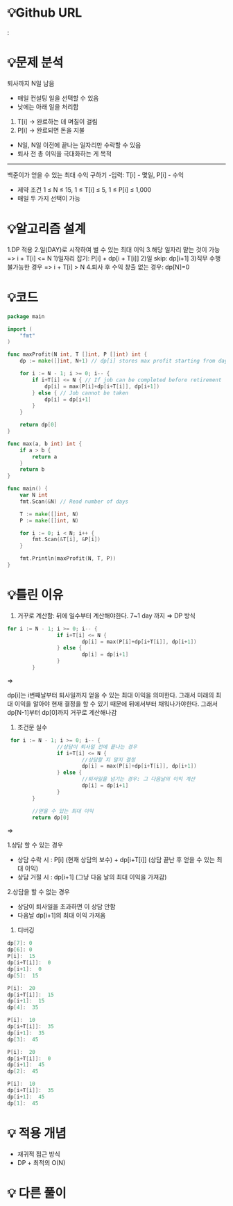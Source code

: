 # 💡Github URL

: 

# 💡**문제 분석**

퇴사까지 N일 남음

- 매일 컨설팅 일을 선택할 수 있음
- 낮에는 아래 일을 처리함
1. T[i] → 완료하는 데 며칠이 걸림
2. P[i] → 완료되면 돈을 지불
- N일, N일 이전에 끝나는 일자리만 수락할 수 있음
- 퇴사 전 총 이익을 극대화하는 게 목적

---

백준이가 얻을 수 있는 최대 수익 구하기
-입력: T[i] - 몇일, P[i] - 수익

- 제약 조건
1 ≤ N ≤ 15, 1 ≤ T[i] ≤ 5, 1 ≤ P[i] ≤ 1,000
- 매일 두 가지 선택이 가능

# 💡**알고리즘 설계**

1.DP 적용
2.일(DAY)로 시작하여 벌 수 있는 최대 이익
3.해당 일자리 맡는 것이 가능 => i + T[i] <= N
1)일자리 잡기: P[i] + dp[i + T[i]]
2)일 skip: dp[i+1]
3)직무 수행 불가능한 경우 => i + T[i] > N
4.퇴사 후 수익 창출 없는 경우: dp[N]=0

# 💡코드

```go
package main

import (
	"fmt"
)

func maxProfit(N int, T []int, P []int) int {
	dp := make([]int, N+1) // dp[i] stores max profit starting from day i

	for i := N - 1; i >= 0; i-- {
		if i+T[i] <= N { // If job can be completed before retirement
			dp[i] = max(P[i]+dp[i+T[i]], dp[i+1])
		} else { // Job cannot be taken
			dp[i] = dp[i+1]
		}
	}

	return dp[0]
}

func max(a, b int) int {
	if a > b {
		return a
	}
	return b
}

func main() {
	var N int
	fmt.Scan(&N) // Read number of days

	T := make([]int, N)
	P := make([]int, N)

	for i := 0; i < N; i++ {
		fmt.Scan(&T[i], &P[i])
	}

	fmt.Println(maxProfit(N, T, P))
}

```

# 💡틀린 이유

1. 거꾸로 계산함: 뒤에 일수부터 계산해야한다. 7~1 day 까지 ⇒ DP 방식

```go
for i := N - 1; i >= 0; i-- {
                if i+T[i] <= N {
                        dp[i] = max(P[i]+dp[i+T[i]], dp[i+1])
                } else {
                        dp[i] = dp[i+1]
                }
        }
```

⇒ 

dp[i]는 i번째날부터 퇴사일까지 얻을 수 있는 최대 이익을 의미한다. 그래서 미래의 최대 이익을 알아야 현재 결정을 할 수 있기 때문에 뒤에서부터 채워나가야한다. 그래서 dp[N-1]부터 dp[0]까지 거꾸로 계산해나감

1. 조건문 실수

```go
 for i := N - 1; i >= 0; i-- {
                //상담이 퇴사일 전에 끝나는 경우
                if i+T[i] <= N {
                        //상담할 지 말지 결정
                        dp[i] = max(P[i]+dp[i+T[i]], dp[i+1])
                } else {
                        //퇴사일을 넘기는 경우: 그 다음날의 이익 계산
                        dp[i] = dp[i+1]
                }
        }

        //얻을 수 있는 최대 이익
        return dp[0]

```

⇒ 

1.상담 할 수 있는 경우

- 상담 수락 시 :
P[i] (현재 상담의 보수) + dp[i+T[i]] (상담 끝난 후 얻을 수 있는 최대 이익)
- 상담 거절 시 :
dp[i+1] (그냥 다음 날의 최대 이익을 가져감)

2.상담을 할 수 없는 경우

- 상담이 퇴사일을 초과하면 이 상담 안함
- 다음날 dp[i+1]의 최대 이익 가져옴

1. 디버깅

```go
dp[7]: 0
dp[6]: 0
P[i]:  15
dp[i+T[i]]:  0
dp[i+1]:  0
dp[5]:  15

P[i]:  20
dp[i+T[i]]:  15
dp[i+1]:  15
dp[4]:  35

P[i]:  10
dp[i+T[i]]:  35
dp[i+1]:  35
dp[3]:  45

P[i]:  20
dp[i+T[i]]:  0
dp[i+1]:  45
dp[2]:  45

P[i]:  10
dp[i+T[i]]:  35
dp[i+1]:  45
dp[1]:  45

```

# 💡 적용 개념

- 재귀적 접근 방식
- DP + 최적의 O(N)

# 💡 다른 풀이
